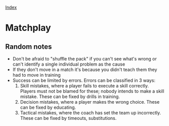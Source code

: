 [Index](./README.md)

# Matchplay

## Random notes

- Don't be afraid to "shuffle the pack" if you can't see what's wrong or can't identify a single individual problem as the cause
- If they don't move in a match it's because you didn't teach them they had to move in training
- Success can be limited by errors.  Errors can be classified in 3 ways:
  1. Skill mistakes, where a player fails to execute a skill correctly.  Players must not be blamed for these; nobody intends to make a skill mistake.  These can be fixed by drills in training.
  2. Decision mistakes, where a player makes the wrong choice.  These can be fixed by educating.
  3. Tactical mistakes, where the coach has set the team up incorrectly.  These can be fixed by timeouts, substitutions.
